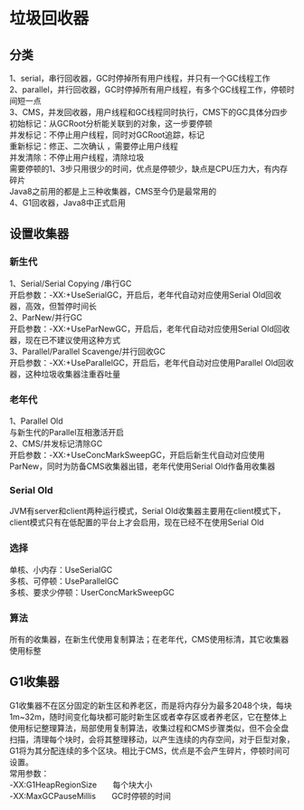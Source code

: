 # 垃圾回收器
## 分类
1、serial，串行回收器，GC时停掉所有用户线程，并只有一个GC线程工作   
2、parallel，并行回收器，GC时停掉所有用户线程，有多个GC线程工作，停顿时间短一点   
3、CMS，并发回收器，用户线程和GC线程同时执行，CMS下的GC具体分四步   
初始标记：从GCRoot分析能关联到的对象，这一步要停顿   
并发标记：不停止用户线程，同时对GCRoot追踪，标记    
重新标记：修正、二次确认 ，需要停止用户线程    
并发清除：不停止用户线程，清除垃圾     
需要停顿的1、3步只用很少的时间，优点是停顿少，缺点是CPU压力大，有内存碎片    
Java8之前用的都是上三种收集器，CMS至今仍是最常用的    
4、G1回收器，Java8中正式启用   
## 设置收集器
### 新生代
1、Serial/Serial Copying /串行GC    
开启参数：-XX:+UseSerialGC，开启后，老年代自动对应使用Serial Old回收器，高效，但暂停时间长   
2、ParNew/并行GC   
开启参数：-XX:+UseParNewGC，开启后，老年代自动对应使用Serial Old回收器，现在已不建议使用这种方式   
3、Parallel/Parallel Scavenge/并行回收GC   
开启参数：-XX:+UseParallelGC，开启后，老年代自动对应使用Parallel Old回收器，这种垃圾收集器注重吞吐量   
### 老年代
1、Parallel Old  
与新生代的Parallel互相激活开启  
2、CMS/并发标记清除GC    
开启参数：-XX:+UseConcMarkSweepGC，开启后新生代自动对应使用ParNew，同时为防备CMS收集器出错，老年代使用Serial Old作备用收集器    
### Serial Old
JVM有server和client两种运行模式，Serial Old收集器主要用在client模式下，client模式只有在低配置的平台上才会启用，现在已经不在使用Serial Old   
### 选择  
单核、小内存：UseSerialGC  
多核、可停顿：UseParallelGC   
多核、要求少停顿：UserConcMarkSweepGC   
### 算法
所有的收集器，在新生代使用复制算法；在老年代，CMS使用标清，其它收集器使用标整   
## G1收集器 
G1收集器不在区分固定的新生区和养老区，而是将内存分为最多2048个块，每块1m~32m，随时间变化每块都可能时新生区或者幸存区或者养老区，它在整体上使用标记整理算法，局部使用复制算法，收集过程和CMS步骤类似，但不会全盘扫描，清理每个块时，会将其整理移动，以产生连续的内存空间，对于巨型对象，G1将为其分配连续的多个区块。相比于CMS，优点是不会产生碎片，停顿时间可设置。    
常用参数：   
-XX:G1HeapRegionSize&emsp;&emsp;每个块大小    
-XX:MaxGCPauseMillis&emsp;&emsp;GC时停顿的时间  
